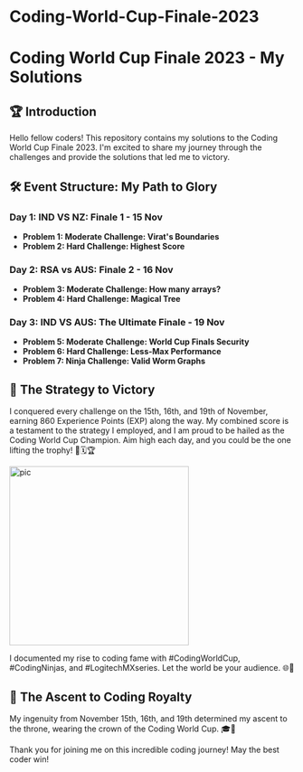 # Coding-World-Cup-Finale-2023
# Coding World Cup Finale 2023 - My Solutions

## 🏆 Introduction

Hello fellow coders! This repository contains my solutions to the Coding World Cup Finale 2023. I'm excited to share my journey through the challenges and provide the solutions that led me to victory.

## 🛠 Event Structure: My Path to Glory

### Day 1: IND VS NZ: Finale 1 - 15 Nov
- **Problem 1: Moderate Challenge: Virat's Boundaries**
- **Problem 2: Hard Challenge: Highest Score**
  

### Day 2: RSA vs AUS: Finale 2 - 16 Nov
- **Problem 3: Moderate Challenge: How many arrays?**
- **Problem 4: Hard Challenge: Magical Tree**


### Day 3: IND VS AUS: The Ultimate Finale - 19 Nov
- **Problem 5: Moderate Challenge: World Cup Finals Security**
- **Problem 6: Hard Challenge: Less-Max Performance**
- **Problem 7: Ninja Challenge: Valid Worm Graphs**


## 🏅 The Strategy to Victory

I conquered every challenge on the 15th, 16th, and 19th of November, earning 860 Experience Points (EXP) along the way. My combined score is a testament to the strategy I employed, and I am proud to be hailed as the Coding World Cup Champion. Aim high each day, and you could be the one lifting the trophy! 🎯🗓️🏆


<img width="317" alt="pic" src="https://github.com/Japneet001/Coding-World-Cup-Finale-2023/assets/121337325/db95ee30-3d7f-4f7e-bdfd-7f881cb79914">


I documented my rise to coding fame with #CodingWorldCup, #CodingNinjas, and #LogitechMXseries. Let the world be your audience. 🌐📣

## 🌟 The Ascent to Coding Royalty

My ingenuity from November 15th, 16th, and 19th determined my ascent to the throne, wearing the crown of the Coding World Cup. 🎓👑

Thank you for joining me on this incredible coding journey! May the best coder win!
